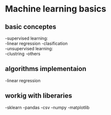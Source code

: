 # Machine learning basics
## basic conceptes
-supervised learning:<br>
-linear regression  -clasification<br>
-unsupervised learning:<br>
-clustring -others
## algorithms implementaion 
-linear regression
## workig with liberaries
-sklearn
-pandas
-csv
-numpy
-matplotlib
